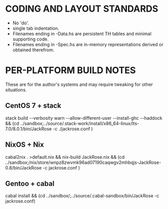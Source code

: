 # CODING AND LAYOUT STANDARDS

- No 'do'.
- single tab indentation.
- Filenames ending in -Data.hs are persistent TH tables and minimal supporting code.
- Filenames ending in -Spec.hs are in-memory representations derived or obtained therefrom.

# PER-PLATFORM BUILD NOTES

These are for the author's systems and may require tweaking for other situations.

## CentOS 7 + stack
stack build --verbosity warn --allow-different-user --install-ghc --haddock && (cd ../sandbox;../source/.stack-work/install/x86_64-linux/lts-7.0/8.0.1/bin/JackRose -c ./jackrose.conf )

## NixOS + Nix
cabal2nix . >default.nix && nix-build JackRose.nix && (cd ../sandbox;/nix/store/wnpz8zwvmk96ad07190caqwgv2mhbqjs-JackRose-0.8/bin/JackRose -c jackrose.conf )

## Gentoo + cabal
cabal install && (cd ../sandbox/;../source/.cabal-sandbox/bin/JackRose -c jackrose.conf)
